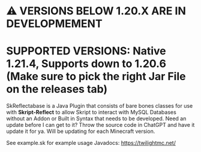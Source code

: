 # ⚠️ VERSIONS BELOW 1.20.X ARE IN DEVELOPMEMENT
# SUPPORTED VERSIONS: Native 1.21.4, Supports down to 1.20.6 (Make sure to pick the right Jar File on the releases tab)

SkReflectabase is a Java Plugin that consists of bare bones classes for use with **Skript-Reflect** to allow Skript to interact with MySQL Databases without an Addon or Built in Syntax that needs to be developed. Need an update before I can get to it? Throw the source code in ChatGPT and have it update it for ya. Will be updating for each Minecraft version.

See example.sk for example usage
Javadocs: https://twilightmc.net/
